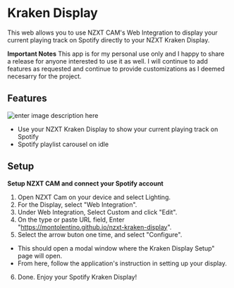 
# Kraken Display
This web allows you to use NZXT CAM's Web Integration to display your current playing track on Spotify directly to your NZXT Kraken Display.

**Important Notes**
This app is for my personal use only and I happy to share a release for anyone interested to use it as well. I will continue to add features as requested and continue to provide customizations as I deemed necesarry for the project. 

## Features
![enter image description here](./public/public-features.jpg)

- Use your NZXT Kraken Display to show your current playing track on Spotify
- Spotify playlist carousel on idle

## Setup

**Setup NZXT CAM and connect your Spotify account**
1. Open NZXT Cam on your device and select Lighting.
2. For the Display, select "Web Integration".
3. Under Web Integration, Select Custom and click "Edit".
4. On the type or paste URL field, Enter "https://montolentino.github.io/nzxt-kraken-display".
5. Select the arrow buton one time, and select "Configure".
 - This should open a modal window where the Kraken Display Setup" page will open.
 - From here, follow the application's instruction in setting up your display.
6. Done. Enjoy your Spotify Kraken Display!


